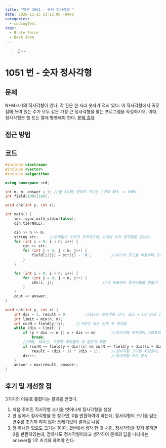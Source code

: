 ```yaml
---
title: "백준 1051 - 숫자 정사각형 "
date: 2020-11-15 23:12:00 -0400
categories: 
  - codingTest
tags:
  - Brute Force
  - Baek Joon
---
```


> C++ 

1051 번 - 숫자 정사각형 
=============
 
## 문제
N*M크기의 직사각형이 있다. 각 칸은 한 자리 숫자가 적혀 있다. 이 직사각형에서 꼭짓점에 쓰여 있는 수가 모두 같은 가장 큰 정사각형을 찾는 프로그램을 작성하시오. 이때, 정사각형은 행 또는 열에 평행해야 한다.
[문제 출처](https://www.acmicpc.net/problem/1051)

## 접근 방법 



## 코드
```c++
#include <iostream> 
#include <vector>   
#include <algorithm>

using namespace std;

int n, m, answer = 1; //점 하나만 있어도 크기는 1이다 38% -> 100%
int field[100][100];

void chk(int y, int x);

int main() {
    ios::sync_with_stdio(false);
    cin.tie(NULL);

    cin >> n >> m;
    string str;     //공백없이 숫자가 주어지므로, n개의 숫자 문자열을 받는다.
    for (int i = 0; i < n; i++) {
        cin >> str;
        for (int j = 0; j < m; j++) {
            field[i][j] = str[j] - '0';         //아스키 코드를 이용하여 숫자 문자를 int로 변환
        }
    }

    for (int i = 0; i < n; i++) {
        for (int j = 0; j < m; j++) {
            chk(i, j);                      //각 좌표마다 정사각형을 만들기 시작
        }
    }
    cout << answer;
}

void chk(int y, int x) {
    int dis = 1, result = 0;        //dis는 정사각형 크기, dis = 1인 2x2 크기의 정사각형 부터 시작한다. result = 0으로 설정 25% -> 38%
    int limit = min(n, m);
    int curN = field[y][x];     //기준이 되는 왼쪽 위 꼭지점
    while (dis < limit) {
        if (y + dis >= n || x + dis >= m)       //정사각형 꼭지점이 그래프의 크기를 넘을 경우를 대비 / 채점 5%->25%
            break;
        //아래, 대각선, 오른쪽 꼭지점이 다 같은지 확인
        if (curN == field[y + dis][x] && curN == field[y + dis][x + dis] && curN == field[y][x + dis])
            result = (dis + 1) * (dis + 1);     //정사각형 크기를 저장한다.
        dis++;                                  //정사각형 크기 증가
    }
    answer = max(result, answer);
}
```

## 후기 및 개선할 점
3가지의 이유로 틀렸다는 결과를 얻었다.
1. 처음 주어진 직사각형 크기를 벗어나게 정사각형을 생성
2. 한 점에서 정사각형을 못 찾으면, 0을 반환하여야 하는데, 정사각형의 크기를 담는 변수를 초기화 하지 않아 쓰레기값이 결과로 나옴
3. 점 하나만 있으도 크기는 1이다. 2번에서 생각 한 것 처럼, 정사각형을 찾지 못하면 0을 반환하였는데, 점하나도 정사각형이라고 생각하여 문제의 답을 나타내는 answer를 1로 초기화 하여야 한다.